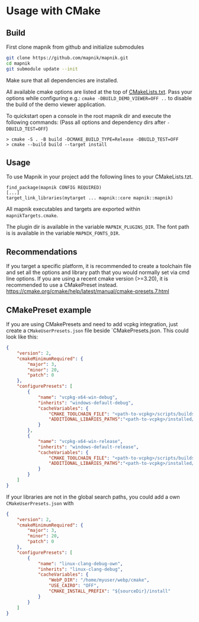 # Usage with CMake
## Build
First clone mapnik from github and initialize submodules

```bash
git clone https://github.com/mapnik/mapnik.git
cd mapnik
git submodule update --init
```

Make sure that all dependencies are installed.

All available cmake options are listed at the top of [CMakeLists.txt](../CMakeLists.txt). 
Pass your options while configuring e.g.: `cmake -DBUILD_DEMO_VIEWER=OFF ..` to disable the build of the demo viewer application.

To quickstart open a console in the root mapnik dir and execute the following commands: (Pass all options and dependency dirs after `-DBUILD_TEST=OFF`)
```
> cmake -S . -B build -DCMAKE_BUILD_TYPE=Release -DBUILD_TEST=OFF
> cmake --build build --target install
```

## Usage

To use Mapnik in your project add the following lines to your CMakeLists.tzt.
```
find_package(mapnik CONFIG REQUIRED)
[...]
target_link_libraries(mytarget ... mapnik::core mapnik::mapnik)
```

All mapnik executables and targets are exported within `mapnikTargets.cmake`. 

The plugin dir is available in the variable `MAPNIK_PLUGINS_DIR`. 
The font path is is available in the variable `MAPNIK_FONTS_DIR`. 

## Recommendations

If you target a specific platform, it is recommended to create a toolchain file and set all the options and library path that you would normally set via cmd line options.
If you are using a recent cmake version (>=3.20), it is recommended to use a CMakePreset instead. https://cmake.org/cmake/help/latest/manual/cmake-presets.7.html


## CMakePreset example

If you are using CMakePresets and need to add vcpkg integration, just create a `CMakeUserPresets.json` file beside `CMakePresets.json. 
This could look like this:
```json
{
    "version": 2,
    "cmakeMinimumRequired": {
        "major": 3,
        "minor": 20,
        "patch": 0
    },
    "configurePresets": [
        {
            "name": "vcpkg-x64-win-debug",
            "inherits": "windows-default-debug",
            "cacheVariables": {
                "CMAKE_TOOLCHAIN_FILE": "<path-to-vcpkg>/scripts/buildsystems/vcpkg.cmake",
                "ADDITIONAL_LIBARIES_PATHS":"<path-to-vcpkg>/installed/x64-windows/debug/bin"
            }
        },
        {
            "name": "vcpkg-x64-win-release",
            "inherits": "windows-default-release",
            "cacheVariables": {
                "CMAKE_TOOLCHAIN_FILE": "<path-to-vcpkg>/scripts/buildsystems/vcpkg.cmake",
                "ADDITIONAL_LIBARIES_PATHS":"<path-to-vcpkg>/installed/x64-windows/bin"
            }
        }
    ]
}
```


If your libraries are not in the global search paths, you could add a own `CMakeUserPresets.json` with 

```json
{
    "version": 2,
    "cmakeMinimumRequired": {
        "major": 3,
        "minor": 20,
        "patch": 0
    },
    "configurePresets": [
        {
            "name": "linux-clang-debug-own",
            "inherits": "linux-clang-debug",
            "cacheVariables": {
                "WebP_DIR": "/home/myuser/webp/cmake",
                "USE_CAIRO": "OFF",
                "CMAKE_INSTALL_PREFIX": "${sourceDir}/install"
            }
        }
    ]
}
```
